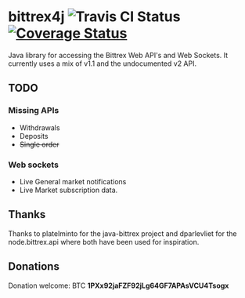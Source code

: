 # bittrex4j ![Travis CI Status](https://travis-ci.org/CCob/bittrex4j.svg?branch=master) [![Coverage Status](https://coveralls.io/repos/github/CCob/bittrex4j/badge.svg?branch=master)](https://coveralls.io/github/CCob/bittrex4j?branch=master)

Java library for accessing the Bittrex Web API's and Web Sockets.  It currently uses a mix of v1.1 and the undocumented v2 API.    

## TODO

### Missing APIs

* Withdrawals 
* Deposits
* ~~Single order~~

### Web sockets

* Live General market notifications
* Live Market subscription data.

## Thanks

Thanks to platelminto for the java-bittrex project and dparlevliet for the node.bittrex.api where both have been used for inspiration.

## Donations

Donation welcome: BTC **1PXx92jaFZF92jLg64GF7APAsVCU4Tsogx**
